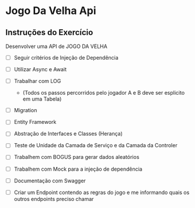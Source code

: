 # Jogo Da Velha Api

## Instruções do Exercício

Desenvolver uma API de JOGO DA VELHA


-[ ] Seguir critérios de Injeção de Dependência
-[ ] Utilizar Async e Await
-[ ] Trabalhar com LOG 
  - (Todos os passos percorridos pelo jogador A e B deve ser esplicito em uma Tabela)
-[ ] Migration
-[ ] Entity Framework
-[ ] Abstração de Interfaces e Classes (Herança)
-[ ] Teste de Unidade da Camada de Serviço e da Camada da Controler
-[ ] Trabalhem com BOGUS para gerar dados aleatórios
-[ ] Trabalhem com Mock para a injeção de dependência
-[ ] Documentação com Swagger
-[ ] Criar um Endpoint contendo as regras do jogo e me informando quais os outros endpoints preciso chamar

